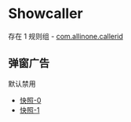 # Showcaller

存在 1 规则组 - [com.allinone.callerid](/src/apps/com.allinone.callerid.ts)

## 弹窗广告

默认禁用

- [快照-0](https://i.gkd.li/i/13696207)
- [快照-1](https://i.gkd.li/i/13696205)
